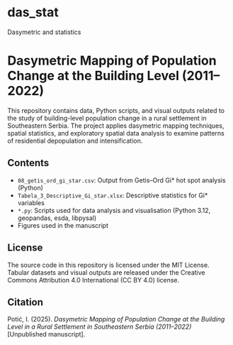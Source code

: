 # das_stat
Dasymetric and statistics
# Dasymetric Mapping of Population Change at the Building Level (2011–2022)

This repository contains data, Python scripts, and visual outputs related to the study of building-level population change in a rural settlement in Southeastern Serbia. The project applies dasymetric mapping techniques, spatial statistics, and exploratory spatial data analysis to examine patterns of residential depopulation and intensification.

## Contents
- `08_getis_ord_gi_star.csv`: Output from Getis–Ord Gi* hot spot analysis (Python)
- `Tabela_3_Descriptive_Gi_star.xlsx`: Descriptive statistics for Gi* variables
- `*.py`: Scripts used for data analysis and visualisation (Python 3.12, geopandas, esda, libpysal)
- Figures used in the manuscript

## License
The source code in this repository is licensed under the MIT License.
Tabular datasets and visual outputs are released under the Creative Commons Attribution 4.0 International (CC BY 4.0) license.

## Citation
Potić, I. (2025). *Dasymetric Mapping of Population Change at the Building Level in a Rural Settlement in Southeastern Serbia (2011–2022)* [Unpublished manuscript].
